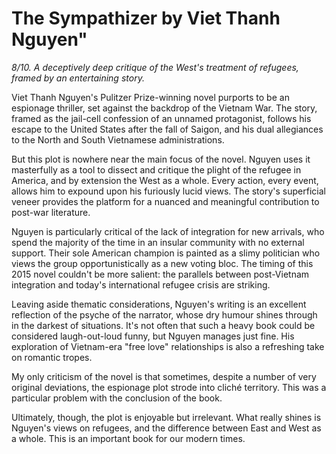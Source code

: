 # The Sympathizer by Viet Thanh Nguyen"

_8/10. A deceptively deep critique of the West's treatment of refugees, framed by an entertaining story._

Viet Thanh Nguyen's Pulitzer Prize-winning novel purports to be an espionage thriller, set against the backdrop of the Vietnam War. The story, framed as the jail-cell confession of an unnamed protagonist, follows his escape to the United States after the fall of Saigon, and his dual allegiances to the North and South Vietnamese administrations.

But this plot is nowhere near the main focus of the novel. Nguyen uses it masterfully as a tool to dissect and critique the plight of the refugee in America, and by extension the West as a whole. Every action, every event, allows him to expound upon his furiously lucid views. The story's superficial veneer provides the platform for a nuanced and meaningful contribution to post-war literature.

Nguyen is particularly critical of the lack of integration for new arrivals, who spend the majority of the time in an insular community with no external support. Their sole American champion is painted as a slimy politician who views the group opportunistically as a new voting bloc. The timing of this 2015 novel couldn't be more salient: the parallels between post-Vietnam integration and today's international refugee crisis are striking.

Leaving aside thematic considerations, Nguyen's writing is an excellent reflection of the psyche of the narrator, whose dry humour shines through in the darkest of situations. It's not often that such a heavy book could be considered laugh-out-loud funny, but Nguyen manages just fine. His exploration of Vietnam-era "free love" relationships is also a refreshing take on romantic tropes.

My only criticism of the novel is that sometimes, despite a number of very original deviations, the espionage plot strode into cliché territory. This was a particular problem with the conclusion of the book.

Ultimately, though, the plot is enjoyable but irrelevant. What really shines is Nguyen's views on refugees, and the difference between East and West as a whole. This is an important book for our modern times.
